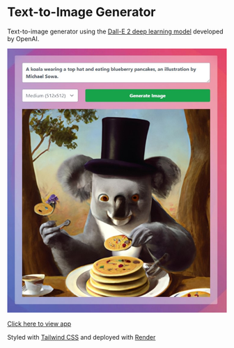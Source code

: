 # Text-to-Image Generator

Text-to-image generator using the [Dall-E 2 deep learning model](https://openai.com/dall-e-2/) developed by OpenAI.

![app image](./app-image.jpg)

[Click here to view app](https://openai-image-generator-react-frontend.onrender.com/)

Styled with [Tailwind CSS](https://tailwindcss.com/) and deployed with [Render](https://render.com/)